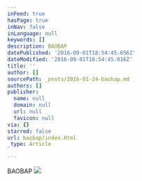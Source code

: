 ```yaml
---
inFeed: true
hasPage: true
inNav: false
inLanguage: null
keywords: []
description: BAOBAP
datePublished: '2016-09-01T18:54:45.656Z'
dateModified: '2016-09-01T18:54:45.016Z'
title: ''
author: []
sourcePath: _posts/2016-01-24-baobap.md
authors: []
publisher:
  name: null
  domain: null
  url: null
  favicon: null
via: {}
starred: false
url: baobap/index.html
_type: Article

---
```

BAOBAP
![](https://the-grid-user-content.s3-us-west-2.amazonaws.com/2d9b5919-ebc7-4eda-a313-891477c04c0b.jpg)
